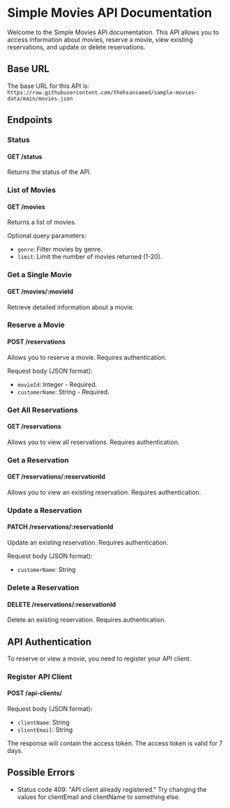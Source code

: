 # Simple Movies API Documentation

Welcome to the Simple Movies API documentation. This API allows you to access information about movies, reserve a movie, view existing reservations, and update or delete reservations.

## Base URL

The base URL for this API is: `https://raw.githubusercontent.com/thehsansaeed/sample-movies-data/main/movies.json`

## Endpoints

### Status

#### GET /status

Returns the status of the API.

### List of Movies

#### GET /movies

Returns a list of movies.

Optional query parameters:

- `genre`: Filter movies by genre.
- `limit`: Limit the number of movies returned (1-20).

### Get a Single Movie

#### GET /movies/:movieId

Retrieve detailed information about a movie.

### Reserve a Movie

#### POST /reservations

Allows you to reserve a movie. Requires authentication.

Request body (JSON format):

- `movieId`: Integer - Required.
- `customerName`: String - Required.

### Get All Reservations

#### GET /reservations

Allows you to view all reservations. Requires authentication.

### Get a Reservation

#### GET /reservations/:reservationId

Allows you to view an existing reservation. Requires authentication.

### Update a Reservation

#### PATCH /reservations/:reservationId

Update an existing reservation. Requires authentication.

Request body (JSON format):

- `customerName`: String

### Delete a Reservation

#### DELETE /reservations/:reservationId

Delete an existing reservation. Requires authentication.

## API Authentication

To reserve or view a movie, you need to register your API client.

### Register API Client

#### POST /api-clients/

Request body (JSON format):

- `clientName`: String
- `clientEmail`: String

The response will contain the access token. The access token is valid for 7 days.

## Possible Errors

- Status code 409: "API client already registered." Try changing the values for clientEmail and clientName to something else.
